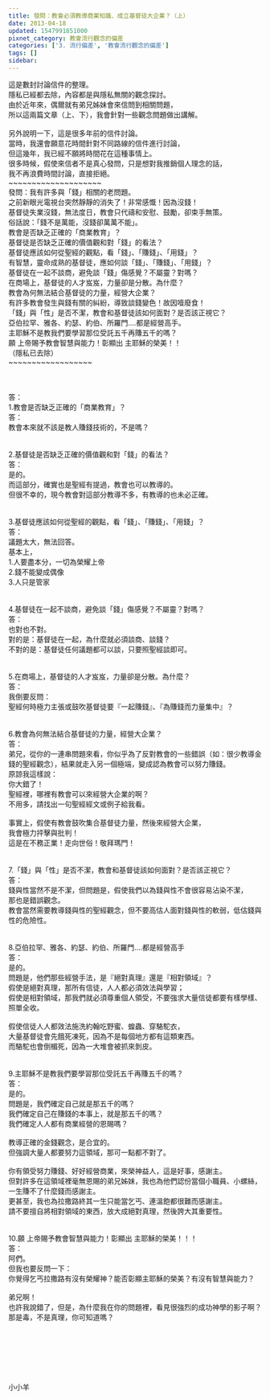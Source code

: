 ```yaml
---
title: 發問：教會必須教導商業知識、成立基督徒大企業？（上）
date: 2013-04-18
updated: 1547991851000
pixnet_category: 教會流行觀念的偏差
categories: ['3. 流行偏差', '教會流行觀念的偏差']
tags: []
sidebar: 
---
```


<p>這是數封討論信件的整理。<br/>隱私已經都去除，內容都是與隱私無關的觀念探討。<br/>由於近年來，偶爾就有弟兄姊妹會來信問到相關問題，<br/>所以這兩篇文章（上、下），我會針對一些觀念問題做出講解。<br/><br/>另外說明一下，這是很多年前的信件討論。<br/>當時，我還會願意花時間針對不同路線的信件進行討論，<br/>但這幾年，我已經不願將時間花在這種事情上。<br/>很多時候，假使來信者不是真心發問，只是想對我推銷個人理念的話，<br/>我不再浪費時間討論，直接拒絕。<br/><!--more-->~~~~~~~~~~~~~~~~~~~~<br/>發問：我有許多與「錢」相關的老問題。<br/>之前新眼光電視台突然靜靜的消失了！非常感慨！因為沒錢！<br/>基督徒失業沒錢，無法度日，教會只代禱和安慰、鼓勵，卻束手無策。<br/>俗話說：「錢不是萬能，沒錢卻萬萬不能」。<br/>教會是否缺乏正確的「商業教育」？<br/>基督徒是否缺乏正確的價值觀和對「錢」的看法？<br/>基督徒應該如何從聖經的觀點，看「錢」、「賺錢」、「用錢」？<br/>有智慧，靈命成熟的基督徒，應如何談「錢」、「賺錢」、「用錢」？<br/>基督徒在一起不談商，避免談「錢」傷感覺？不屬靈？對嗎？<br/>在商場上，基督徒的人才岌岌，力量卻是分散。為什麼？<br/>教會為何無法結合基督徒的力量，經營大企業？<br/>有許多教會發生與錢有關的糾紛，導致談錢變色！故因噎廢食！<br/>「錢」與「性」是否不潔，教會和基督徒該如何面對？是否該正視它？<br/>亞伯拉罕、雅各、約瑟、約伯、所羅門….都是經營高手。<br/> 主耶穌不是教我們要學習那位受託五千再賺五千的嗎？<br/>願  上帝賜予教會智慧與能力！彰顯出 主耶穌的榮美！！<br/>（隱私已去除）<br/>~~~~~~~~~~~~~~~~~~<br/><br/><br/><br/>答：<br/>1.教會是否缺乏正確的「商業教育」？<br/>答：<br/>教會本來就不該是教人賺錢技術的，不是嗎？<br/><br/> <br/>2.基督徒是否缺乏正確的價值觀和對「錢」的看法？<br/>答：<br/>是的。<br/>而這部分，確實也是聖經有提過，教會也可以教導的。<br/>但很不幸的，現今教會對這部分教導不多，有教導的也未必正確。<br/> <br/><br/>3.基督徒應該如何從聖經的觀點，看「錢」、「賺錢」、「用錢」？<br/>答：<br/>議題太大，無法回答。<br/>基本上，<br/>1.人要盡本分，一切為榮耀上帝<br/>2.錢不能變成偶像<br/>3.人只是管家<br/> <br/> <br/>4.基督徒在一起不談商，避免談「錢」傷感覺？不屬靈？對嗎？<br/>答：<br/>也對也不對。<br/>對的是：基督徒在一起，為什麼就必須談商、談錢？<br/>不對的是：基督徒任何議題都可以談，只要照聖經談即可。<br/> <br/><br/>5.在商場上，基督徒的人才岌岌，力量卻是分散。為什麼？<br/>答：<br/>我倒要反問：<br/>聖經何時極力主張或鼓吹基督徒要『一起賺錢』、『為賺錢而力量集中』？<br/><br/> <br/>6.教會為何無法結合基督徒的力量，經營大企業？<br/>答：<br/>弟兄，從你的一連串問題來看，你似乎為了反對教會的一些錯誤（如：很少教導金錢的聖經觀念），結果就走入另一個極端，變成認為教會可以努力賺錢。<br/>原諒我這樣說：<br/>你大錯了！<br/>聖經裡，哪裡有教會可以來經營大企業的啊？<br/>不用多，請找出一句聖經經文或例子給我看。<br/> <br/>事實上，假使有教會鼓吹集合基督徒力量，然後來經營大企業，<br/>我會極力抨擊與批判！<br/>這是在不務正業！走向世俗！敬拜瑪門！<br/><br/> <br/>7.「錢」與「性」是否不潔，教會和基督徒該如何面對？是否該正視它？<br/>答：<br/>錢與性當然不是不潔，但問題是，假使我們以為錢與性不會很容易沾染不潔，<br/>那也是錯誤觀念。<br/>教會當然需要教導錢與性的聖經觀念，但不要高估人面對錢與性的軟弱，低估錢與性的危險性。<br/><br/> <br/>8.亞伯拉罕、雅各、約瑟、約伯、所羅門….都是經營高手<br/>答：<br/>是的。<br/>問題是，他們那些經營手法，是『絕對真理』還是『相對領域』？<br/>假使是絕對真理，那所有信徒，人人都必須效法與學習；<br/>假使是相對領域，那我們就必須尊重個人領受，不要強求大量信徒都要有樣學樣、照單全收。<br/> <br/>假使信徒人人都效法施洗約翰吃野蜜、蝗蟲、穿駱駝衣，<br/>大量基督徒會先餓死凍死，因為不是每個地方都有這類東西。<br/>而駱駝也會倒楣死，因為一大堆會被抓來剝皮。<br/> <br/><br/>9.主耶穌不是教我們要學習那位受託五千再賺五千的嗎？<br/>答：<br/>是的。<br/>問題是，我們確定自己就是那五千的嗎？<br/>我們確定自己在賺錢的本事上，就是那五千的嗎？<br/>我們確定人人都有商業經營的恩賜嗎？<br/> <br/>教導正確的金錢觀念，是合宜的。<br/>但強調大量人都要努力這領域，那可一點都不對了。<br/> <br/>你有領受努力賺錢、好好經營商業，來榮神益人，這是好事，感謝主。<br/>但對許多在這領域裡毫無恩賜的弟兄姊妹，我也為他們認份當個小職員、小螺絲，一生賺不了什麼錢而感謝主。<br/>更甚至，我也為拉撒路終其一生只能當乞丐、連溫飽都很難而感謝主。<br/>請不要擅自將相對領域的東西，放大成絕對真理，然後誇大其重要性。<br/><br/> <br/>10.願  上帝賜予教會智慧與能力！彰顯出 主耶穌的榮美！！！<br/>答：<br/>阿們。<br/>但我也要反問一下：<br/>你覺得乞丐拉撒路有沒有榮耀神？能否彰顯主耶穌的榮美？有沒有智慧與能力？<br/> <br/>弟兄啊！<br/>也許我說錯了，但是，為什麼我在你的問題裡，看見很強烈的成功神學的影子啊？<br/>那是毒，不是真理，你可知道嗎？<br/> <br/><br/><br/><br/><br/><br/><br/>小小羊<br/><br/><br/><br/><br/><br/><br/>
</p>